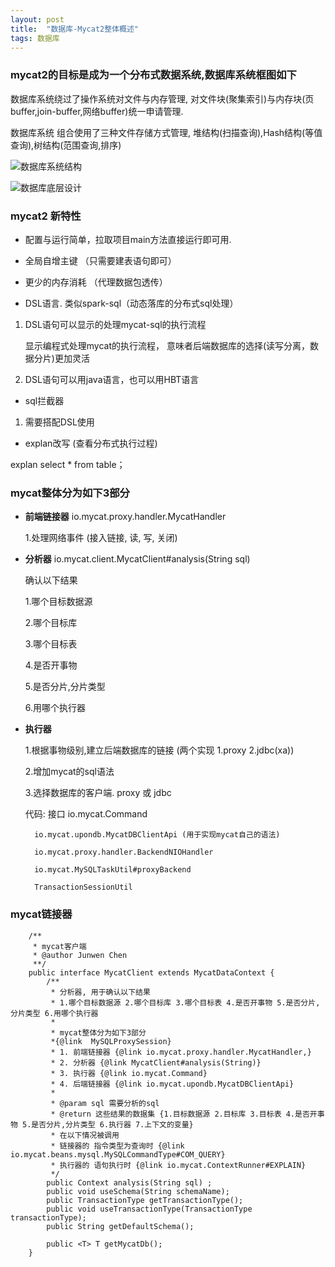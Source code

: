 ```yaml
---
layout: post
title:  "数据库-Mycat2整体概述"
tags: 数据库
---
```


### mycat2的目标是成为一个分布式数据系统,数据库系统框图如下

数据库系统绕过了操作系统对文件与内存管理, 对文件块(聚集索引)与内存块(页buffer,join-buffer,网络buffer)统一申请管理.

数据库系统 组合使用了三种文件存储方式管理, 堆结构(扫描查询),Hash结构(等值查询),树结构(范围查询,排序)

![数据库系统结构](../../../images/postimg/数据库系统结构.jpg)

![数据库底层设计](../../../images/postimg/数据库底层设计.jpg)


### mycat2 新特性

- 配置与运行简单，拉取项目main方法直接运行即可用.

- 全局自增主键 （只需要建表语句即可）

- 更少的内存消耗 （代理数据包透传）

- DSL语言. 类似spark-sql（动态落库的分布式sql处理）

1. DSL语句可以显示的处理mycat-sql的执行流程 
    
    显示编程式处理mycat的执行流程， 意味者后端数据库的选择(读写分离，数据分片)更加灵活
    
2. DSL语句可以用java语言，也可以用HBT语言

- sql拦截器

1. 需要搭配DSL使用

- explan改写 (查看分布式执行过程)

explan select * from table；


### mycat整体分为如下3部分

- **前端链接器** io.mycat.proxy.handler.MycatHandler

    1.处理网络事件 (接入链接, 读, 写, 关闭)

- **分析器** io.mycat.client.MycatClient#analysis(String sql)

    确认以下结果
    
    1.哪个目标数据源 
    
    2.哪个目标库 
    
    3.哪个目标表 
    
    4.是否开事物 
    
    5.是否分片,分片类型 
    
    6.用哪个执行器

- **执行器**  

   1.根据事物级别,建立后端数据库的链接 (两个实现 1.proxy 2.jdbc(xa))
   
   2.增加mycat的sql语法 
   
   3.选择数据库的客户端. proxy 或 jdbc
   
   代码: 接口 io.mycat.Command
   
        io.mycat.upondb.MycatDBClientApi (用于实现mycat自己的语法)
        
        io.mycat.proxy.handler.BackendNIOHandler
        
        io.mycat.MySQLTaskUtil#proxyBackend
        
        TransactionSessionUtil

### mycat链接器


        /**
         * mycat客户端
         * @author Junwen Chen
         **/
        public interface MycatClient extends MycatDataContext {
            /**
             * 分析器, 用于确认以下结果
             * 1.哪个目标数据源 2.哪个目标库 3.哪个目标表 4.是否开事物 5.是否分片,分片类型 6.用哪个执行器
             *
             * mycat整体分为如下3部分
             *{@link  MySQLProxySession}
             * 1. 前端链接器 {@link io.mycat.proxy.handler.MycatHandler,}
             * 2. 分析器 {@link MycatClient#analysis(String)}
             * 3. 执行器 {@link io.mycat.Command}
             * 4. 后端链接器 {@link io.mycat.upondb.MycatDBClientApi}
             *
             * @param sql 需要分析的sql
             * @return 这些结果的数据集 {1.目标数据源 2.目标库 3.目标表 4.是否开事物 5.是否分片,分片类型 6.执行器 7.上下文的变量}
             * 在以下情况被调用
             * 链接器的 指令类型为查询时 {@link io.mycat.beans.mysql.MySQLCommandType#COM_QUERY}
             * 执行器的 语句执行时 {@link io.mycat.ContextRunner#EXPLAIN}
             */
            public Context analysis(String sql) ;
            public void useSchema(String schemaName);
            public TransactionType getTransactionType();
            public void useTransactionType(TransactionType transactionType);
            public String getDefaultSchema();
        
            public <T> T getMycatDb();
        }
        
        